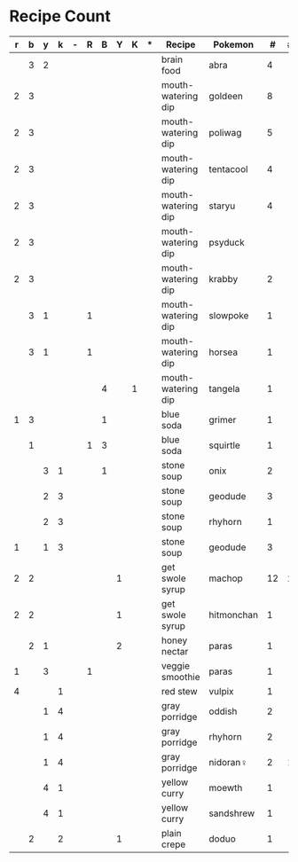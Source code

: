 # Recipe Count

| r | b | y | k | - | R | B | Y | K | * | Recipe             | Pokemon    |  # | # | # |
|---|---|---|---|---|---|---|---|---|---|--------------------|------------|----|---|---|
|   | 3 | 2 |   |   |   |   |   |   |   | brain food         | abra       |  4 |   |   |
| 2 | 3 |   |   |   |   |   |   |   |   | mouth-watering dip | goldeen    |  8 |   |   |
| 2 | 3 |   |   |   |   |   |   |   |   | mouth-watering dip | poliwag    |  5 |   |   |
| 2 | 3 |   |   |   |   |   |   |   |   | mouth-watering dip | tentacool  |  4 |   |   |
| 2 | 3 |   |   |   |   |   |   |   |   | mouth-watering dip | staryu     |  4 |   |   |
| 2 | 3 |   |   |   |   |   |   |   |   | mouth-watering dip | psyduck    |    |   |   |
| 2 | 3 |   |   |   |   |   |   |   |   | mouth-watering dip | krabby     |  2 |   |   |
|   | 3 | 1 |   |   | 1 |   |   |   |   | mouth-watering dip | slowpoke   |  1 |   |   |
|   | 3 | 1 |   |   | 1 |   |   |   |   | mouth-watering dip | horsea     |  1 |   |   |
|   |   |   |   |   |   | 4 |   | 1 |   | mouth-watering dip | tangela    |  1 |   |   |
| 1 | 3 |   |   |   |   | 1 |   |   |   | blue soda          | grimer     |  1 |   |   |
|   | 1 |   |   |   | 1 | 3 |   |   |   | blue soda          | squirtle   |  1 |   |   |
|   |   | 3 | 1 |   |   | 1 |   |   |   | stone soup         | onix       |  2 |   |   |
|   |   | 2 | 3 |   |   |   |   |   |   | stone soup         | geodude    |  3 |   |   |
|   |   | 2 | 3 |   |   |   |   |   |   | stone soup         | rhyhorn    |  1 |   |   |
| 1 |   | 1 | 3 |   |   |   |   |   |   | stone soup         | geodude    |  3 |   |   |
| 2 | 2 |   |   |   |   |   | 1 |   |   | get swole syrup    | machop     | 12 | 2 |   |
| 2 | 2 |   |   |   |   |   | 1 |   |   | get swole syrup    | hitmonchan |  1 |   |   |
|   | 2 | 1 |   |   |   |   | 2 |   |   | honey nectar       | paras      |  1 |   |   |
| 1 |   | 3 |   |   | 1 |   |   |   |   | veggie smoothie    | paras      |  1 |   |   |
| 4 |   |   | 1 |   |   |   |   |   |   | red stew           | vulpix     |  1 |   |   |
|   |   | 1 | 4 |   |   |   |   |   |   | gray porridge      | oddish     |  2 |   |   |
|   |   | 1 | 4 |   |   |   |   |   |   | gray porridge      | rhyhorn    |  2 |   |   |
|   |   | 1 | 4 |   |   |   |   |   |   | gray porridge      | nidoran♀   |  2 | 1 | 1 |
|   |   | 4 | 1 |   |   |   |   |   |   | yellow curry       | moewth     |  1 |   |   |
|   |   | 4 | 1 |   |   |   |   |   |   | yellow curry       | sandshrew  |  1 |   |   |
|   | 2 |   | 2 |   |   |   | 1 |   |   | plain crepe        | doduo      |  1 |   |   |
